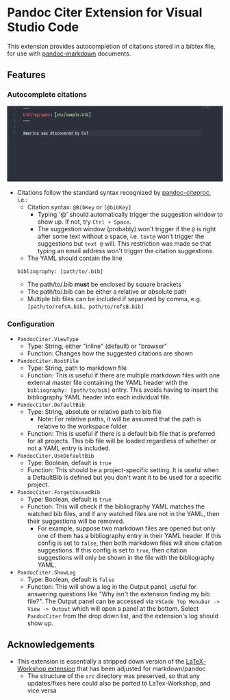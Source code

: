 # Pandoc Citer Extension for Visual Studio Code

This extension provides autocompletion of citations stored in a bibtex file, for use with [pandoc-markdown](https://pandoc.org/) documents. 

## Features

### Autocomplete citations

![Example of citation autocomplete](imgs/exmplCiter.gif)

- Citations follow the standard syntax recognized by [pandoc-citeproc](https://github.com/jgm/pandoc-citeproc), i.e.: 
    - Citation syntax: `@BibKey` or `[@bibKey]`
        + Typing '@' should automatically trigger the suggestion window to show up. If not, try `Ctrl + Space`.
        + The suggestion window (probably) won't trigger if the `@` is right after some text without a space, i.e. `text@` won't trigger the suggestions but `text @` will. This restriction was made so that typing an email address won't trigger the citation suggestions.
    - The YAML should contain the line 
    ```
    bibliography: [path/to/.bib]
    ```
    - The path/to/.bib **must** be enclosed by square brackets
    - The path/to/.bib can be either a relative or absolute path
    - Multiple bib files can be included if separated by comma, e.g. `[path/to/refsA.bib, path/to/refsB.bib]`

### Configuration

- `PandocCiter.ViewType`
    + Type: String, either "inline" (default) or "browser"
    + Function: Changes how the suggested citations are shown
- `PandocCiter.RootFile`
    + Type: String, path to markdown file
    + Function: This is useful if there are multiple markdown files with one external master file containing the YAML header with the `bibliography: [path/to/bib]` entry. This avoids having to insert the bibliography YAML header into each individual file. 
- `PandocCiter.DefaultBib`
    + Type: String, absolute or relative path to bib file
        - Note: For relative paths, it will be assumed that the path is relative to the workspace folder
    + Function: This is useful if there is a default bib file that is preferred for all projects. This bib file will be loaded regardless of whether or not a YAML entry is included.
- `PandocCiter.UseDefaultBib`
    + Type: Boolean, default is `true`
    + Function: This should be a project-specific setting. It is useful when a DefaultBib is defined but you don't want it to be used for a specific project.
- `PandocCiter.ForgetUnusedBib`
    + Type: Boolean, default is `true`
    + Function: This will check if the bibliography YAML matches the watched bib files, and if any watched files are not in the YAML, then their suggestions will be removed.
        + For example, suppose two markdown files are opened but only one of them has a bibliography entry in their YAML header. If this config is set to `false`, then both markdown files will show citation suggestions. If this config is set to `true`, then citation suggestions will only be shown in the file with the bibliography YAML.
- `PandocCiter.ShowLog`
    + Type: Boolean, default is `false`
    + Function: This will show a log in the Output panel, useful for answering questions like "Why isn't the extension finding my bib file?". The Output panel can be accessed via `VSCode Top Menubar -> View -> Output` which will open a panel at the bottom. Select `PandocCiter` from the drop down list, and the extension's log should show up.

## Acknowledgements

- This extension is essentially a stripped down version of the [LaTeX-Workshop extension](https://github.com/James-Yu/LaTeX-Workshop) that has been adjusted for markdown/pandoc
    + The structure of the `src` directory was preserved, so that any updates/fixes here could also be ported to LaTex-Workshop, and vice versa
